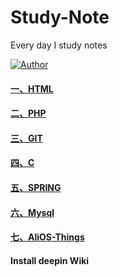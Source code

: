 # Study-Note
Every day I study notes

[![Author](https://img.shields.io/badge/author-chaohu-lightgrey.svg)](https://github.com/chaohu)

#### [一、HTML](https://github.com/chaohu/Study-Note/blob/master/html.md)

#### [二、PHP](https://github.com/chaohu/Study-Note/blob/master/php.md)

#### [三、GIT](https://github.com/chaohu/Study-Note/blob/master/git-notes.md)

#### [四、C](https://github.com/chaohu/Study-Note/blob/master/c-notes.md)

#### [五、SPRING](https://github.com/chaohu/Study-Note/blob/master/spring-notes.md)

#### [六、Mysql](https://github.com/chaohu/Study-Note/blob/master/Mysql.md)

#### [七、AliOS-Things](https://github.com/chaohu/Study-Note/blob/master/AliOS-Things.md)

#### Install deepin Wiki
